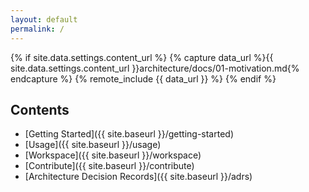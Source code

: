 ```yaml
---
layout: default
permalink: /
---
```


<!-- markdownlint-disable MD041 -->

{% if site.data.settings.content_url %}
    {% capture data_url %}{{ site.data.settings.content_url }}architecture/docs/01-motivation.md{% endcapture %}
    {% remote_include {{ data_url }} %}
{% endif %}

## Contents

- [Getting Started]({{ site.baseurl }}/getting-started)
- [Usage]({{ site.baseurl }}/usage)
- [Workspace]({{ site.baseurl }}/workspace)
- [Contribute]({{ site.baseurl }}/contribute)
- [Architecture Decision Records]({{ site.baseurl }}/adrs)
